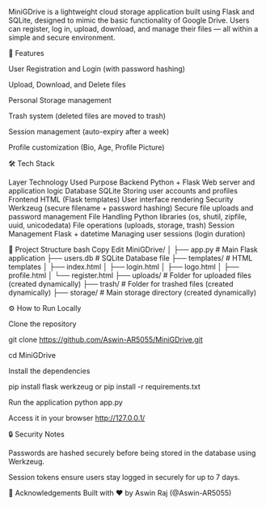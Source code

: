 MiniGDrive is a lightweight cloud storage application built using Flask and SQLite, designed to mimic the basic functionality of Google Drive. Users can register, log in, upload, download, and manage their files — all within a simple and secure environment.

🚀 Features

User Registration and Login (with password hashing)

Upload, Download, and Delete files

Personal Storage management

Trash system (deleted files are moved to trash)

Session management (auto-expiry after a week)

Profile customization (Bio, Age, Profile Picture)

🛠️ Tech Stack

Layer	Technology Used	Purpose
Backend	Python + Flask	Web server and application logic
Database	SQLite	Storing user accounts and profiles
Frontend	HTML (Flask templates)	User interface rendering
Security	Werkzeug (secure filename + password hashing)	Secure file uploads and password management
File Handling	Python libraries (os, shutil, zipfile, uuid, unicodedata)	File operations (uploads, storage, trash)
Session Management	Flask + datetime	Managing user sessions (login duration)

📂 Project Structure
bash
Copy
Edit
MiniGDrive/
│
├── app.py                # Main Flask application
├── users.db              # SQLite Database file
├── templates/            # HTML templates
│   ├── index.html
│   ├── login.html
│   ├── logo.html
│   ├── profile.html
│   └── register.html
├── uploads/              # Folder for uploaded files (created dynamically)
├── trash/                # Folder for trashed files (created dynamically)
├── storage/              # Main storage directory (created dynamically)

⚙️ How to Run Locally

Clone the repository

git clone https://github.com/Aswin-AR5055/MiniGDrive.git

cd MiniGDrive

Install the dependencies

pip install flask werkzeug
or
pip install -r requirements.txt

Run the application
python app.py

Access it in your browser
http://127.0.0.1/

🔒 Security Notes

Passwords are hashed securely before being stored in the database using Werkzeug.

Session tokens ensure users stay logged in securely for up to 7 days.

🙏 Acknowledgements
Built with ❤️ by Aswin Raj (@Aswin-AR5055)


